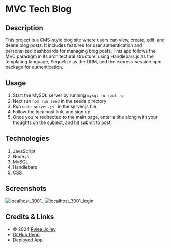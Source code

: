 # MVC Tech Blog

  ## Description

This project is a CMS-style blog site where users can view, create, edit, and delete blog posts. It includes features for user authentication and personalized dashboards for managing blog posts. This app follows the MVC paradigm in its architectural structure, using Handlebars.js as the templating language, Sequelize as the ORM, and the express-session npm package for authentication.

  ## Usage

  1. Start the MySQL server by running `mysql -u root -p`
  2. Next run `npm run seed` in the seeds directory
  3. Run `node server.js ` in the server.js file
  4. Follow the localhost link, and sign up.
  5. Once you're redirected to the main page, enter a title along with your thoughts on the subject, and hit submit to post.

  ## Technologies

  1. JavaScript
  2. Node.js
  3. MySQL
  4. Handlebars
  5. CSS

  ## Screenshots
  
  ![localhost_3001_](https://github.com/ryloaf/mvc-tech-blog/assets/151485696/a01baaa2-e32c-4fd5-99bc-ed284bab3dc0)
  ![localhost_3001_login](https://github.com/ryloaf/mvc-tech-blog/assets/151485696/07234ec3-112a-44c4-9b0e-6118b823253c)

  ## Credits & Links

  - © 2024 [Rylee Jolley](https://github.com/ryloaf)
  - [GitHub Repo](https://github.com/ryloaf/mvc-tech-blog)
  - [Deployed App](https://mvc-tech-blo-main-zv6lgtnscvni.herokuapp.com/)

